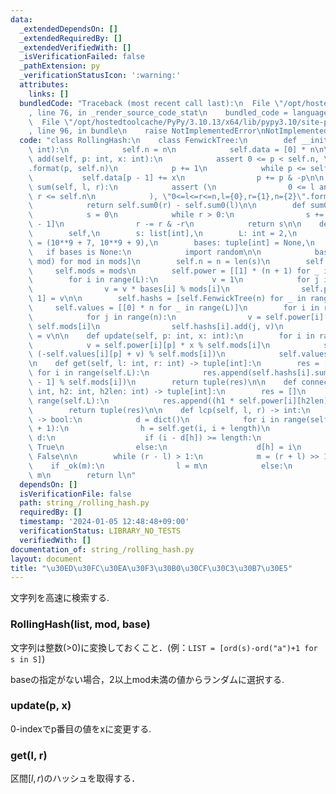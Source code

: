 ```yaml
---
data:
  _extendedDependsOn: []
  _extendedRequiredBy: []
  _extendedVerifiedWith: []
  _isVerificationFailed: false
  _pathExtension: py
  _verificationStatusIcon: ':warning:'
  attributes:
    links: []
  bundledCode: "Traceback (most recent call last):\n  File \"/opt/hostedtoolcache/PyPy/3.10.13/x64/lib/pypy3.10/site-packages/onlinejudge_verify/documentation/build.py\"\
    , line 76, in _render_source_code_stat\n    bundled_code = language.bundle(\n\
    \  File \"/opt/hostedtoolcache/PyPy/3.10.13/x64/lib/pypy3.10/site-packages/onlinejudge_verify/languages/python.py\"\
    , line 96, in bundle\n    raise NotImplementedError\nNotImplementedError\n"
  code: "class RollingHash:\n    class FenwickTree:\n        def __init__(self, n:\
    \ int):\n            self.n = n\n            self.data = [0] * n\n\n        def\
    \ add(self, p: int, x: int):\n            assert 0 <= p < self.n, \"0<=p<n,p={0},n={1}\"\
    .format(p, self.n)\n            p += 1\n            while p <= self.n:\n     \
    \           self.data[p - 1] += x\n                p += p & -p\n\n        def\
    \ sum(self, l, r):\n            assert (\n                0 <= l and l <= r and\
    \ r <= self.n\n            ), \"0<=l<=r<=n,l={0},r={1},n={2}\".format(l, r, self.n)\n\
    \            return self.sum0(r) - self.sum0(l)\n\n        def sum0(self, r):\n\
    \            s = 0\n            while r > 0:\n                s += self.data[r\
    \ - 1]\n                r -= r & -r\n            return s\n\n    def __init__(\n\
    \        self,\n        s: list[int],\n        L: int = 2,\n        mods: tuple[int]\
    \ = (10**9 + 7, 10**9 + 9),\n        bases: tuple[int] = None,\n    ):\n     \
    \   if bases is None:\n            import random\n\n            bases = [random.randrange(2,\
    \ mod) for mod in mods]\n        self.n = n = len(s)\n        self.L = L\n   \
    \     self.mods = mods\n        self.power = [[1] * (n + 1) for _ in range(L)]\n\
    \        for i in range(L):\n            v = 1\n            for j in range(n):\n\
    \                v = v * bases[i] % mods[i]\n                self.power[i][j +\
    \ 1] = v\n\n        self.hashs = [self.FenwickTree(n) for _ in range(L)]\n   \
    \     self.values = [[0] * n for _ in range(L)]\n        for i in range(L):\n\
    \            for j in range(n):\n                v = self.power[i][j] * s[j] %\
    \ self.mods[i]\n                self.hashs[i].add(j, v)\n                self.values[i][j]\
    \ = v\n\n    def update(self, p: int, x: int):\n        for i in range(self.L):\n\
    \            v = self.power[i][p] * x % self.mods[i]\n            self.hashs[i].add(p,\
    \ (-self.values[i][p] + v) % self.mods[i])\n            self.values[i][p] = v\n\
    \n    def get(self, l: int, r: int) -> tuple[int]:\n        res = []\n       \
    \ for i in range(self.L):\n            res.append(self.hashs[i].sum(l, r) * self.power[i][-l\
    \ - 1] % self.mods[i])\n        return tuple(res)\n\n    def connect(self, h1:\
    \ int, h2: int, h2len: int) -> tuple[int]:\n        res = []\n        for i in\
    \ range(self.L):\n            res.append((h1 * self.power[i][h2len] + h2) % self.mods[i])\n\
    \        return tuple(res)\n\n    def lcp(self, l, r) -> int:\n        def _ok(length)\
    \ -> bool:\n            d = dict()\n            for i in range(self.n - length\
    \ + 1):\n                h = self.get(i, i + length)\n                if h in\
    \ d:\n                    if (i - d[h]) >= length:\n                        return\
    \ True\n                else:\n                    d[h] = i\n            return\
    \ False\n\n        while (r - l) > 1:\n            m = (r + l) >> 1\n        \
    \    if _ok(m):\n                l = m\n            else:\n                r =\
    \ m\n        return l\n"
  dependsOn: []
  isVerificationFile: false
  path: string_/rolling_hash.py
  requiredBy: []
  timestamp: '2024-01-05 12:48:48+09:00'
  verificationStatus: LIBRARY_NO_TESTS
  verifiedWith: []
documentation_of: string_/rolling_hash.py
layout: document
title: "\u30ED\u30FC\u30EA\u30F3\u30B0\u30CF\u30C3\u30B7\u30E5"
---
```


文字列を高速に検索する.

### RollingHash(list, mod, base)

文字列は整数(>0)に変換しておくこと．(例：`LIST = [ord(s)-ord("a")+1 for s in S]`)

baseの指定がない場合，2以上mod未満の値からランダムに選択する.

### update(p, x)

0-indexでp番目の値をxに変更する.

### get(l, r)

区間$[l,r)$のハッシュを取得する．